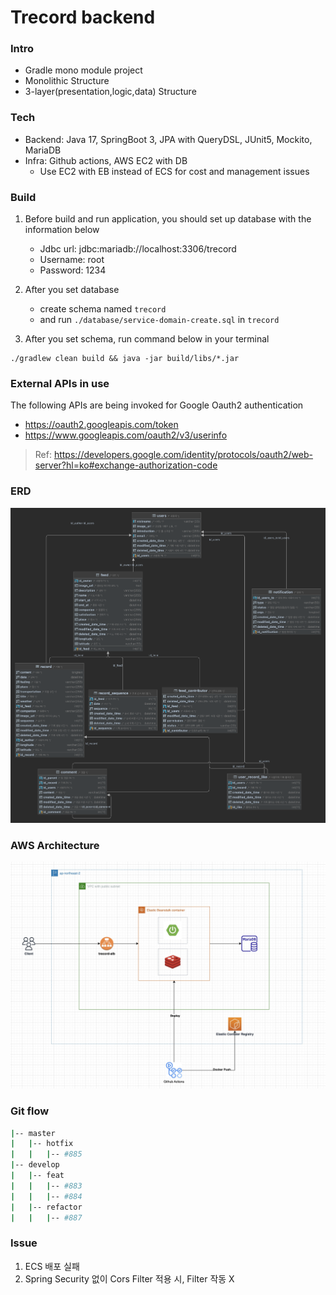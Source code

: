 # Trecord backend

### Intro

- Gradle mono module project
- Monolithic Structure
- 3-layer(presentation,logic,data) Structure

### Tech

- Backend: Java 17, SpringBoot 3, JPA with QueryDSL, JUnit5, Mockito, MariaDB
- Infra: Github actions, AWS EC2 with DB
    - Use EC2 with EB instead of ECS for cost and management issues

### Build

1. Before build and run application, you should set up database with the information below

    - Jdbc url: jdbc:mariadb://localhost:3306/trecord
    - Username: root
    - Password: 1234

2. After you set database
    - create schema named `trecord`
    - and run `./database/service-domain-create.sql` in `trecord`

3. After you set schema, run command below in your terminal

  ```shell
  ./gradlew clean build && java -jar build/libs/*.jar
  ```

### External APIs in use

The following APIs are being invoked for Google Oauth2 authentication

- https://oauth2.googleapis.com/token
- https://www.googleapis.com/oauth2/v3/userinfo

> Ref: https://developers.google.com/identity/protocols/oauth2/web-server?hl=ko#exchange-authorization-code

### ERD

![](images/erd%20diagram.png)

### AWS Architecture

![](images/aws%20architecture.jpg)

### Git flow

```sh
|-- master
|   |-- hotfix
|   |   |-- #885
|-- develop
|   |-- feat
|   |   |-- #883
|   |   |-- #884
|   |-- refactor
|   |   |-- #887
```

### Issue

1. ECS 배포 실패
2. Spring Security 없이 Cors Filter 적용 시, Filter 작동 X
